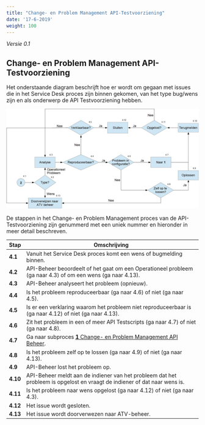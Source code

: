 ```yaml
---
title: "Change- en Problem Management API-Testvoorziening"
date: '17-6-2019'
weight: 100
---
```


*Versie 0.1*

## Change- en Problem Management API-Testvoorziening

Het onderstaande diagram beschrijft hoe er wordt om gegaan met issues die in het Service Desk proces zijn binnen gekomen, van het type bug/wens zijn en als onderwerp de API Testvoorziening hebben.

![Change- en Problem Management API-Beheer](https://github.com/VNG-Realisatie/api-beheer/blob/master/Processen/CR-PR-ATV.jpg)

De stappen in het Change- en Problem Management proces van de API-Testvoorziening zijn genummerd met een uniek nummer en hieronder in meer detail beschreven.

| **Stap** | **Omschrijving** |
| -------- | ---------------- |
| **4.1** | Vanuit het Service Desk proces komt een wens of bugmelding binnen. |
| **4.2** | API-Beheer beoordeelt of het gaat om een Operationeel probleem (ga naar 4.3) of om een wens (ga naar 4.13). |
| **4.3** | API-Beheer analyseert het probleem (opnieuw). |
| **4.4** | Is het probleem reproduceerbaar (ga naar 4.6) of niet (ga naar 4.5). |
| **4.5** | Is er een verklaring waarom het probleem niet reproduceerbaar is (ga naar 4.12) of niet (ga naar 4.13). |
| **4.6** | Zit het probleem in een of meer API Testscripts (ga naar 4.7) of niet (ga naar 4.8). |
| **4.7** | Ga naar subproces [**1** Change- en Problem Management API Beheer](CR-PR-API-Beheer.md). |
| **4.8** | Is het probleem zelf op te lossen (ga naar 4.9) of niet (ga naar 4.13). |
| **4.9** | API-Beheer lost het probleem op. |
| **4.10** | API-Beheer meldt aan de indiener van het probleem dat het probleem is opgelost en vraagt de indiener of dat naar wens is. |
| **4.11** | Is het probleem naar wens opgelost (ga naar 4.12) of niet (ga naar 4.3). |
| **4.12** | Het issue wordt gesloten. |
| **4.13** | Het issue wordt doorverwezen naar ATV-beheer. |
